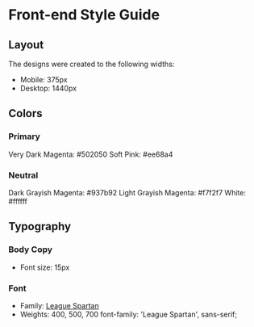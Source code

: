 # Front-end Style Guide

## Layout

The designs were created to the following widths:

- Mobile: 375px
- Desktop: 1440px

## Colors

### Primary

Very Dark Magenta: #502050
Soft Pink: #ee68a4

### Neutral

Dark Grayish Magenta: #937b92
Light Grayish Magenta: #f7f2f7
White: #ffffff

## Typography

### Body Copy

- Font size: 15px

### Font

- Family: [League Spartan](https://fonts.google.com/specimen/League+Spartan)
- Weights: 400, 500, 700
  font-family: 'League Spartan', sans-serif;
